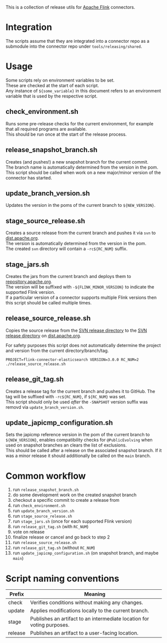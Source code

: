 This is a collection of release utils for [Apache Flink](https://flink.apache.org/) connectors.

# Integration

The scripts assume that they are integrated into a connector repo as a submodule into the connector repo
under `tools/releasing/shared`.

# Usage

Some scripts rely on environment variables to be set.  
These are checked at the start of each script.  
Any instance of `${some_variable}` in this document refers to an environment variable that is used by the respective
script.

## check_environment.sh

Runs some pre-release checks for the current environment, for example that all required programs are available.  
This should be run once at the start of the release process.

## release_snapshot_branch.sh

Creates (and pushes!) a new snapshot branch for the current commit.  
The branch name is automatically determined from the version in the pom.  
This script should be called when work on a new major/minor version of the connector has started.

## update_branch_version.sh

Updates the version in the poms of the current branch to `${NEW_VERSION}`.

## stage_source_release.sh

Creates a source release from the current branch and pushes it via `svn`
to [dist.apache.org](https://dist.apache.org/repos/dist/dev/flink).  
The version is automatically determined from the version in the pom.  
The created `svn` directory will contain a `-rc${RC_NUM}` suffix.

## stage_jars.sh

Creates the jars from the current branch and deploys them to [repository.apache.org](https://repository.apache.org).  
The version will be suffixed with `-${FLINK_MINOR_VERSION}` to indicate the supported Flink version.  
If a particular version of a connector supports multiple Flink versions then this script should be called multiple
times.

## release_source_release.sh

Copies the source release from the [SVN release directory](https://dist.apache.org/repops/dist/dev/flink) to the
[SVN release directory](https://dist.apache.org/repops/dist/release/flink) on [dist.apache.org](https://dist.apache.org).

For safety purposes this script does not automatically determine the project and version from the current directory/branch/tag.

```
PROJECT=flink-connector-elasticsearch VERSION=3.0.0 RC_NUM=2 ./release_source_release.sh
```

## release_git_tag.sh

Creates a release tag for the current branch and pushes it to GitHub.
The tag will be suffixed with `-rc${RC_NUM}`, if `${RC_NUM}` was set.  
This script should only be used _after_ the `-SNAPSHOT` version suffix was removd via `update_branch_version.sh`.

## update_japicmp_configuration.sh

Sets the japicmp reference version in the pom of the current branch to `${NEW_VERSION}`, enables compatibility checks
for `@PublicEvolving` when used on snapshot branches an clears the list of exclusions.  
This should be called after a release on the associated snapshot branch. If it was a minor release it should
additionally be called on the `main` branch.

# Common workflow

1. run `release_snapshot_branch.sh`
2. do some development work on the created snapshot branch
3. checkout a specific commit to create a release from
4. run `check_environment.sh`
5. run `update_branch_version.sh`
6. run `stage_source_release.sh`
7. run `stage_jars.sh` (once for each supported Flink version)
8. run `release_git_tag.sh` (with `RC_NUM`)
9. vote on release
10. finalize release or cancel and go back to step 2
11. run `release_source_release.sh`
12. run `release_git_tag.sh` (without `RC_NUM`)
13. run `update_japicmp_configuration.sh` (on snapshot branch, and maybe `main`)

# Script naming conventions

| Prefix  | Meaning                                                                |
|---------|------------------------------------------------------------------------|
| check   | Verifies conditions without making any changes.                        |
| update  | Applies modifications locally to the current branch.                   |
| stage   | Publishes an artifact to an intermediate location for voting purposes. |
| release | Publishes an artifact to a user-facing location.                       |

